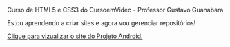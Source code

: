 Curso de HTML5 e CSS3 do CursoemVideo - Professor Gustavo Guanabara

Estou aprendendo a criar sites e agora vou gerenciar repositórios!

<a href="https://thamirislimadc.github.io/html-css/desafio010/index.html"> Clique para vizualizar o site do Projeto Android.</a>